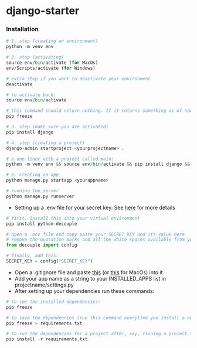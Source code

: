 # django-starter


### Installation

```python
# 1. step (creating an environment)
python -m venv env

# 2. step (activating)
source env/bin/activate (for MacOs)
env/Scripts/activate (for Windows)

# extra step if you want to deactivate your environment
deactivate

# to activate back:
source env/bin/activate

# this command should return nothing. If it returns something as of now it could mean you are not running the new environment
pip freeze

# 3. step (make sure you are activated)
pip install django

# 4. step (creating a project)
django-admin startproject <yourprojectname> .

# a one-liner with a project called main:
python -m venv env && source env/bin/activate && pip install django && django-admin startproject main .

# 5. creating an app
python manage.py startapp <yourappname>

# running the server
python manage.py runserver
```

- Setting up a .env file for your secret key. See [here](https://pypi.org/project/python-decouple/#example-how-do-i-use-it-with-django) for more details

```python
# first, install this into your virtual environment
pip install python-decouple

# open a .env file and copy paste your SECRET_KEY and its value here
# remove the quotation marks and all the white spaces available from your secret key and add the following import into <project>/settings.py:
from decouple import config

# finally, add this:
SECRET_KEY = config("SECRET_KEY")
```

- Open a .gitignore file and paste [this](https://www.toptal.com/developers/gitignore/api/django) (or [this](https://www.toptal.com/developers/gitignore/api/django,macos) for MacOs) into it
- Add your app name as a string to your INSTALLED_APPS list in projectname/settings.py
- After setting up your dependencies run these commands:

```python
# to see the installed dependencies:
pip freeze

# to save the dependencies (run this command everytime you install a new dependency to make it up-to-date with your dependencies):
pip freeze > requirements.txt

# to run the dependencies for a project after, say, cloning a project from github
pip install -r requirements.txt
```